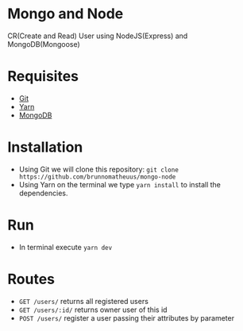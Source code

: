 # Mongo and Node
CR(Create and Read) User using NodeJS(Express) and MongoDB(Mongoose)

# Requisites
* [Git](https://www.digitalocean.com/community/tutorials/how-to-install-git-on-ubuntu-18-04-quickstart)
* [Yarn](https://yarnpkg.com/lang/en/docs/install/#debian-stable)
* [MongoDB](https://docs.mongodb.com/manual/tutorial/install-mongodb-on-ubuntu/)

# Installation
- Using Git we will clone this repository: `git clone https://github.com/brunnomatheuus/mongo-node`
- Using Yarn on the terminal we type `yarn install` to install the dependencies.

# Run
- In terminal execute `yarn dev`

# Routes
- `GET /users/` returns all registered users
- `GET /users/:id/` returns owner user of this id
- `POST /users/` register a user passing their attributes by parameter
